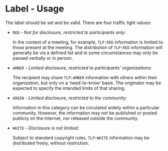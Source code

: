 # Label - Usage

The label should be set and be valid. There are four traffic light values:

* `RED` - *Not for disclosure, restricted to participants only*:

  In the context of a meeting, for example, `TLP:RED` information is limited to those present at the meeting.
  The distribution of `TLP:RED` information will generally be via a defined list and in some circumstances may only be passed verbally or in person.

* `AMBER` - *Limited disclosure, restricted to participants’ organizations*:

  The recipient may share `TLP:AMBER` information with others within their organization, but only on a ‘need-to-know’ basis.
  The originator may be expected to specify the intended limits of that sharing.

* `GREEN` - *Limited disclosure, restricted to the community*:

  Information in this category can be circulated widely within a particular community.
  However, the information may not be published or posted publicly on the Internet, nor released outside the community.

* `WHITE` - *Disclosure is not limited*:

  Subject to standard copyright rules, `TLP:WHITE` information may be distributed freely, without restriction.
